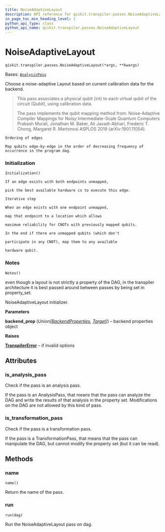 ```yaml
---
title: NoiseAdaptiveLayout
description: API reference for qiskit.transpiler.passes.NoiseAdaptiveLayout
in_page_toc_min_heading_level: 1
python_api_type: class
python_api_name: qiskit.transpiler.passes.NoiseAdaptiveLayout
---
```


# NoiseAdaptiveLayout

<span id="qiskit.transpiler.passes.NoiseAdaptiveLayout" />

`qiskit.transpiler.passes.NoiseAdaptiveLayout(*args, **kwargs)`

Bases: [`AnalysisPass`](qiskit.transpiler.AnalysisPass "qiskit.transpiler.basepasses.AnalysisPass")

Choose a noise-adaptive Layout based on current calibration data for the backend.

> This pass associates a physical qubit (int) to each virtual qubit of the circuit (Qubit), using calibration data.
>
> The pass implements the qubit mapping method from: Noise-Adaptive Compiler Mappings for Noisy Intermediate-Scale Quantum Computers Prakash Murali, Jonathan M. Baker, Ali Javadi-Abhari, Frederic T. Chong, Margaret R. Martonosi ASPLOS 2019 (arXiv:1901.11054).



`Ordering of edges`



`Map qubits edge-by-edge in the order of decreasing frequency of occurrence in the program dag.`

### Initialization

<span id="qiskit.transpiler.passes.NoiseAdaptiveLayout.Initialization" />

`Initialization()`



`If an edge exists with both endpoints unmapped,`



`pick the best available hardware cx to execute this edge.`



`Iterative step`



`When an edge exists with one endpoint unmapped,`



`map that endpoint to a location which allows`



`maximum reliability for CNOTs with previously mapped qubits.`



`In the end if there are unmapped qubits (which don't`



`participate in any CNOT), map them to any available`



`hardware qubit.`

### Notes

<span id="qiskit.transpiler.passes.NoiseAdaptiveLayout.Notes" />

`Notes()`

even though a layout is not strictly a property of the DAG, in the transpiler architecture it is best passed around between passes by being set in property\_set.

NoiseAdaptiveLayout initializer.

**Parameters**

**backend\_prop** (*Union\[*[*BackendProperties*](qiskit.providers.models.BackendProperties "qiskit.providers.models.BackendProperties")*,* [*Target*](qiskit.transpiler.Target "qiskit.transpiler.Target")*]*) – backend properties object

**Raises**

[**TranspilerError**](transpiler#qiskit.transpiler.TranspilerError "qiskit.transpiler.TranspilerError") – if invalid options

## Attributes

<span id="qiskit.transpiler.passes.NoiseAdaptiveLayout.is_analysis_pass" />

### is\_analysis\_pass

Check if the pass is an analysis pass.

If the pass is an AnalysisPass, that means that the pass can analyze the DAG and write the results of that analysis in the property set. Modifications on the DAG are not allowed by this kind of pass.

<span id="qiskit.transpiler.passes.NoiseAdaptiveLayout.is_transformation_pass" />

### is\_transformation\_pass

Check if the pass is a transformation pass.

If the pass is a TransformationPass, that means that the pass can manipulate the DAG, but cannot modify the property set (but it can be read).

## Methods

### name

<span id="qiskit.transpiler.passes.NoiseAdaptiveLayout.name" />

`name()`

Return the name of the pass.

### run

<span id="qiskit.transpiler.passes.NoiseAdaptiveLayout.run" />

`run(dag)`

Run the NoiseAdaptiveLayout pass on dag.

